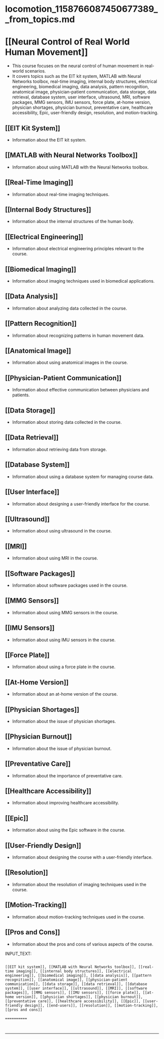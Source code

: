 # locomotion_1158766087450677389__from_topics.md

# [[Neural Control of Real World Human Movement]]
- This course focuses on the neural control of human movement in real-world scenarios.
- It covers topics such as the EIT kit system, MATLAB with Neural Networks toolbox, real-time imaging, internal body structures, electrical engineering, biomedical imaging, data analysis, pattern recognition, anatomical image, physician-patient communication, data storage, data retrieval, database system, user interface, ultrasound, MRI, software packages, MMG sensors, IMU sensors, force plate, at-home version, physician shortages, physician burnout, preventative care, healthcare accessibility, Epic, user-friendly design, resolution, and motion-tracking.

## [[EIT Kit System]]
- Information about the EIT kit system.

## [[MATLAB with Neural Networks Toolbox]]
- Information about using MATLAB with the Neural Networks toolbox.

## [[Real-Time Imaging]]
- Information about real-time imaging techniques.

## [[Internal Body Structures]]
- Information about the internal structures of the human body.

## [[Electrical Engineering]]
- Information about electrical engineering principles relevant to the course.

## [[Biomedical Imaging]]
- Information about imaging techniques used in biomedical applications.

## [[Data Analysis]]
- Information about analyzing data collected in the course.

## [[Pattern Recognition]]
- Information about recognizing patterns in human movement data.

## [[Anatomical Image]]
- Information about using anatomical images in the course.

## [[Physician-Patient Communication]]
- Information about effective communication between physicians and patients.

## [[Data Storage]]
- Information about storing data collected in the course.

## [[Data Retrieval]]
- Information about retrieving data from storage.

## [[Database System]]
- Information about using a database system for managing course data.

## [[User Interface]]
- Information about designing a user-friendly interface for the course.

## [[Ultrasound]]
- Information about using ultrasound in the course.

## [[MRI]]
- Information about using MRI in the course.

## [[Software Packages]]
- Information about software packages used in the course.

## [[MMG Sensors]]
- Information about using MMG sensors in the course.

## [[IMU Sensors]]
- Information about using IMU sensors in the course.

## [[Force Plate]]
- Information about using a force plate in the course.

## [[At-Home Version]]
- Information about an at-home version of the course.

## [[Physician Shortages]]
- Information about the issue of physician shortages.

## [[Physician Burnout]]
- Information about the issue of physician burnout.

## [[Preventative Care]]
- Information about the importance of preventative care.

## [[Healthcare Accessibility]]
- Information about improving healthcare accessibility.

## [[Epic]]
- Information about using the Epic software in the course.

## [[User-Friendly Design]]
- Information about designing the course with a user-friendly interface.

## [[Resolution]]
- Information about the resolution of imaging techniques used in the course.

## [[Motion-Tracking]]
- Information about motion-tracking techniques used in the course.

## [[Pros and Cons]]
- Information about the pros and cons of various aspects of the course.

INPUT_TEXT:

```

[[EIT kit system]], [[MATLAB with Neural Networks toolbox]], [[real-time imaging]], [[internal body structures]], [[electrical engineering]], [[biomedical imaging]], [[data analysis]], [[pattern recognition]], [[anatomical image]], [[physician-patient communication]], [[data storage]], [[data retrieval]], [[database system]], [[user interface]], [[ultrasound]], [[MRI]], [[software packages]], [[MMG sensors]], [[IMU sensors]], [[force plate]], [[at-home version]], [[physician shortages]], [[physician burnout]], [[preventative care]], [[healthcare accessibility]], [[Epic]], [[user-friendly design]], [[end-users]], [[resolution]], [[motion-tracking]], [[pros and cons]]

==========



```

___

